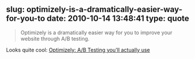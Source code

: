 slug: optimizely-is-a-dramatically-easier-way-for-you-to
date: 2010-10-14 13:48:41
type: quote
---

> Optimizely is a dramatically easier way for you to improve your website through A/B testing.

Looks quite cool: [Optimizely: A/B Testing you’ll actually use](http://www.optimizely.com/)
